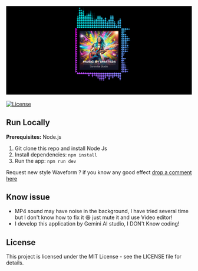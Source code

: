 <div align="center">
<img width="560" alt="GHBanner" src="preview Style/visualizer-frame-2025-08-23T22_55_06.611Z.png" />
</div>


[![License](https://img.shields.io/badge/License-MIT-yellow.svg?style=flat-square)](LICENSE)


## Run Locally

**Prerequisites:**  Node.js

1. Git clone this repo and install Node Js
2. Install dependencies:
   `npm install`
3. Run the app:
   `npm run dev`

Request new style Waveform ? if you know any good effect [drop a comment here ](https://github.com/gordon123/audio-visualizer-pro/issues/1)

## Know issue
- MP4 sound may have noise in the background, I have tried several time but I don't know how to fix it 😆 just mute it and use Video editor!
- I develop this application by Gemini AI studio, I DON't Know coding!

## License

This project is licensed under the MIT License - see the LICENSE file for details.
